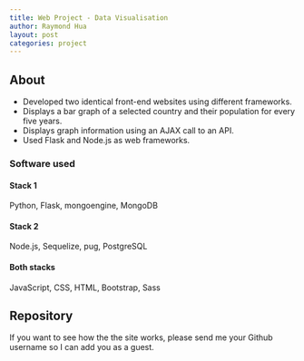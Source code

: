```yaml
---
title: Web Project - Data Visualisation
author: Raymond Hua
layout: post
categories: project
---
```

## About
* Developed two identical front-end websites using different frameworks.
* Displays a bar graph of a selected country and their population for every five years.
* Displays graph information using an AJAX call to an API.
* Used Flask and Node.js as web frameworks.

### Software used

#### Stack 1
Python, Flask, mongoengine, MongoDB

#### Stack 2
Node.js, Sequelize, pug, PostgreSQL

#### Both stacks
JavaScript, CSS, HTML, Bootstrap, Sass

## Repository
If you want to see how the the site works, please send me your Github username so I can add you as a guest.
